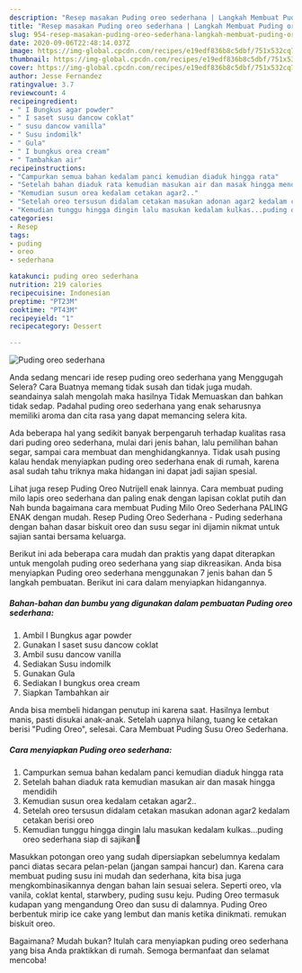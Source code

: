 ```yaml
---
description: "Resep masakan Puding oreo sederhana | Langkah Membuat Puding oreo sederhana Yang Menggugah Selera"
title: "Resep masakan Puding oreo sederhana | Langkah Membuat Puding oreo sederhana Yang Menggugah Selera"
slug: 954-resep-masakan-puding-oreo-sederhana-langkah-membuat-puding-oreo-sederhana-yang-menggugah-selera
date: 2020-09-06T22:48:14.037Z
image: https://img-global.cpcdn.com/recipes/e19edf836b8c5dbf/751x532cq70/puding-oreo-sederhana-foto-resep-utama.jpg
thumbnail: https://img-global.cpcdn.com/recipes/e19edf836b8c5dbf/751x532cq70/puding-oreo-sederhana-foto-resep-utama.jpg
cover: https://img-global.cpcdn.com/recipes/e19edf836b8c5dbf/751x532cq70/puding-oreo-sederhana-foto-resep-utama.jpg
author: Jesse Fernandez
ratingvalue: 3.7
reviewcount: 4
recipeingredient:
- " I Bungkus agar powder"
- " I saset susu dancow coklat"
- " susu dancow vanilla"
- " Susu indomilk"
- " Gula"
- " I bungkus orea cream"
- " Tambahkan air"
recipeinstructions:
- "Campurkan semua bahan kedalam panci kemudian diaduk hingga rata"
- "Setelah bahan diaduk rata kemudian masukan air dan masak hingga mendidih"
- "Kemudian susun orea kedalam cetakan agar2.."
- "Setelah oreo tersusun didalam cetakan masukan adonan agar2 kedalam cetakan berisi oreo"
- "Kemudian tunggu hingga dingin lalu masukan kedalam kulkas...puding oreo sederhana siap di sajikan🙂"
categories:
- Resep
tags:
- puding
- oreo
- sederhana

katakunci: puding oreo sederhana 
nutrition: 219 calories
recipecuisine: Indonesian
preptime: "PT23M"
cooktime: "PT43M"
recipeyield: "1"
recipecategory: Dessert

---
```



![Puding oreo sederhana](https://img-global.cpcdn.com/recipes/e19edf836b8c5dbf/751x532cq70/puding-oreo-sederhana-foto-resep-utama.jpg)

Anda sedang mencari ide resep puding oreo sederhana yang Menggugah Selera? Cara Buatnya memang tidak susah dan tidak juga mudah. seandainya salah mengolah maka hasilnya Tidak Memuaskan dan bahkan tidak sedap. Padahal puding oreo sederhana yang enak seharusnya memiliki aroma dan cita rasa yang dapat memancing selera kita.

Ada beberapa hal yang sedikit banyak berpengaruh terhadap kualitas rasa dari puding oreo sederhana, mulai dari jenis bahan, lalu pemilihan bahan segar, sampai cara membuat dan menghidangkannya. Tidak usah pusing kalau hendak menyiapkan puding oreo sederhana enak di rumah, karena asal sudah tahu triknya maka hidangan ini dapat jadi sajian spesial.

Lihat juga resep Puding Oreo Nutrijell enak lainnya. Cara membuat puding milo lapis oreo sederhana dan paling enak dengan lapisan coklat putih dan Nah bunda bagaimana cara membuat Puding Milo Oreo Sederhana PALING ENAK dengan mudah. Resep Puding Oreo Sederhana - Puding sederhana dengan bahan dasar biskuit oreo dan susu segar ini dijamin nikmat untuk sajian santai bersama keluarga.


Berikut ini ada beberapa cara mudah dan praktis yang dapat diterapkan untuk mengolah puding oreo sederhana yang siap dikreasikan. Anda bisa menyiapkan Puding oreo sederhana menggunakan 7 jenis bahan dan 5 langkah pembuatan. Berikut ini cara dalam menyiapkan hidangannya.

<!--inarticleads1-->

##### Bahan-bahan dan bumbu yang digunakan dalam pembuatan Puding oreo sederhana:

1. Ambil  I Bungkus agar powder
1. Gunakan  I saset susu dancow coklat
1. Ambil  susu dancow vanilla
1. Sediakan  Susu indomilk
1. Gunakan  Gula
1. Sediakan  I bungkus orea cream
1. Siapkan  Tambahkan air


Anda bisa membeli hidangan penutup ini karena saat. Hasilnya lembut manis, pasti disukai anak-anak. Setelah uapnya hilang, tuang ke cetakan berisi &#34;Puding Oreo&#34;, selesai. Cara Membuat Puding Susu Oreo Sederhana. 

<!--inarticleads2-->

##### Cara menyiapkan Puding oreo sederhana:

1. Campurkan semua bahan kedalam panci kemudian diaduk hingga rata
1. Setelah bahan diaduk rata kemudian masukan air dan masak hingga mendidih
1. Kemudian susun orea kedalam cetakan agar2..
1. Setelah oreo tersusun didalam cetakan masukan adonan agar2 kedalam cetakan berisi oreo
1. Kemudian tunggu hingga dingin lalu masukan kedalam kulkas...puding oreo sederhana siap di sajikan🙂


Masukkan potongan oreo yang sudah dipersiapkan sebelumnya kedalam panci diatas secara pelan-pelan (jangan sampai hancur) dan. Karena cara membuat puding susu ini mudah dan sederhana, kita bisa juga mengkombinasikannya dengan bahan lain sesuai selera. Seperti oreo, vla vanila, coklat kental, starwbery, puding susu keju. Puding Oreo termasuk kudapan yang mengandung Oreo dan susu di dalamnya. Puding Oreo berbentuk mirip ice cake yang lembut dan manis ketika dinikmati. remukan biskuit oreo. 

Bagaimana? Mudah bukan? Itulah cara menyiapkan puding oreo sederhana yang bisa Anda praktikkan di rumah. Semoga bermanfaat dan selamat mencoba!

